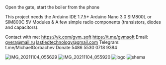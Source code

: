 Open the gate, start the boiler from the phone

This project needs the Arduino IDE 1.7.5+
Arduino Nano 3.0
SIM800L or SIM800C 5V Modules
& A few simple radio components (transistors, diodes and capacitors). 
 
Contact with me:
https://vk.com/gvm_soft
https://t.me/gvmsoft
Email: gvera@mail.ru
lastledtechnology@gmail.com
Telegram: t.me/MichaelGorbachev
Donate 5486 5530 0718 9384

![IMG_20211104_055629](https://user-images.githubusercontent.com/125442802/228772173-db71f780-34a4-4062-bf40-79f65c4313b1.jpg)
![IMG_20211104_055920](https://user-images.githubusercontent.com/125442802/228772179-c7f8fc31-991e-4179-8737-97976749638b.jpg)
![logo](https://user-images.githubusercontent.com/125442802/228772182-c38d6d52-ea65-4177-92a8-8b7d260466f9.jpg)
![shema](https://user-images.githubusercontent.com/125442802/228772211-be4b298e-c7cf-409f-86e1-52ffb3fde72c.JPG)
